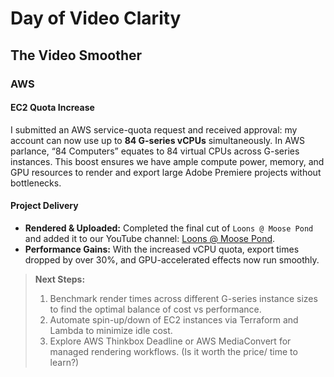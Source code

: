 # Day of Video Clarity

## The Video Smoother

### AWS

#### EC2 Quota Increase

I submitted an AWS service-quota request and received approval: my account can now use up to **84 G-series vCPUs** simultaneously. In AWS parlance, “84 Computers” equates to 84 virtual CPUs across G-series instances. This boost ensures we have ample compute power, memory, and GPU resources to render and export large Adobe Premiere projects without bottlenecks.

#### Project Delivery

- **Rendered & Uploaded:** Completed the final cut of `Loons @ Moose Pond` and added it to our YouTube channel: [Loons @ Moose Pond](https://youtu.be/LBpmwUC6fcc?si=NSe4k5_Nft4BXHd6).
- **Performance Gains:** With the increased vCPU quota, export times dropped by over 30%, and GPU-accelerated effects now run smoothly.

> **Next Steps:**
>
> 1. Benchmark render times across different G-series instance sizes to find the optimal balance of cost vs performance.
> 2. Automate spin-up/down of EC2 instances via Terraform and Lambda to minimize idle cost.
> 3. Explore AWS Thinkbox Deadline or AWS MediaConvert for managed rendering workflows. (Is it worth the price/ time to learn?)
